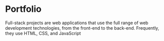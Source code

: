 # Portfolio
Full-stack projects are web applications that use the full range of web development technologies, from the front-end to the back-end. Frequently, they use HTML, CSS, and JavaScript
